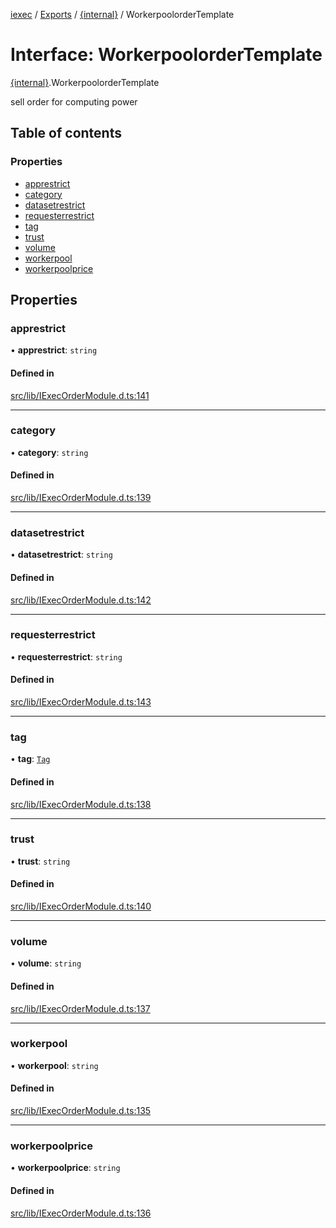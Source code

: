 [iexec](../README.md) / [Exports](../modules.md) / [{internal}](../modules/internal_.md) / WorkerpoolorderTemplate

# Interface: WorkerpoolorderTemplate

[{internal}](../modules/internal_.md).WorkerpoolorderTemplate

sell order for computing power

## Table of contents

### Properties

- [apprestrict](internal_.WorkerpoolorderTemplate.md#apprestrict)
- [category](internal_.WorkerpoolorderTemplate.md#category)
- [datasetrestrict](internal_.WorkerpoolorderTemplate.md#datasetrestrict)
- [requesterrestrict](internal_.WorkerpoolorderTemplate.md#requesterrestrict)
- [tag](internal_.WorkerpoolorderTemplate.md#tag)
- [trust](internal_.WorkerpoolorderTemplate.md#trust)
- [volume](internal_.WorkerpoolorderTemplate.md#volume)
- [workerpool](internal_.WorkerpoolorderTemplate.md#workerpool)
- [workerpoolprice](internal_.WorkerpoolorderTemplate.md#workerpoolprice)

## Properties

### apprestrict

• **apprestrict**: `string`

#### Defined in

[src/lib/IExecOrderModule.d.ts:141](https://github.com/iExecBlockchainComputing/iexec-sdk/blob/4161173/src/lib/IExecOrderModule.d.ts#L141)

___

### category

• **category**: `string`

#### Defined in

[src/lib/IExecOrderModule.d.ts:139](https://github.com/iExecBlockchainComputing/iexec-sdk/blob/4161173/src/lib/IExecOrderModule.d.ts#L139)

___

### datasetrestrict

• **datasetrestrict**: `string`

#### Defined in

[src/lib/IExecOrderModule.d.ts:142](https://github.com/iExecBlockchainComputing/iexec-sdk/blob/4161173/src/lib/IExecOrderModule.d.ts#L142)

___

### requesterrestrict

• **requesterrestrict**: `string`

#### Defined in

[src/lib/IExecOrderModule.d.ts:143](https://github.com/iExecBlockchainComputing/iexec-sdk/blob/4161173/src/lib/IExecOrderModule.d.ts#L143)

___

### tag

• **tag**: [`Tag`](../modules/internal_.md#tag)

#### Defined in

[src/lib/IExecOrderModule.d.ts:138](https://github.com/iExecBlockchainComputing/iexec-sdk/blob/4161173/src/lib/IExecOrderModule.d.ts#L138)

___

### trust

• **trust**: `string`

#### Defined in

[src/lib/IExecOrderModule.d.ts:140](https://github.com/iExecBlockchainComputing/iexec-sdk/blob/4161173/src/lib/IExecOrderModule.d.ts#L140)

___

### volume

• **volume**: `string`

#### Defined in

[src/lib/IExecOrderModule.d.ts:137](https://github.com/iExecBlockchainComputing/iexec-sdk/blob/4161173/src/lib/IExecOrderModule.d.ts#L137)

___

### workerpool

• **workerpool**: `string`

#### Defined in

[src/lib/IExecOrderModule.d.ts:135](https://github.com/iExecBlockchainComputing/iexec-sdk/blob/4161173/src/lib/IExecOrderModule.d.ts#L135)

___

### workerpoolprice

• **workerpoolprice**: `string`

#### Defined in

[src/lib/IExecOrderModule.d.ts:136](https://github.com/iExecBlockchainComputing/iexec-sdk/blob/4161173/src/lib/IExecOrderModule.d.ts#L136)
